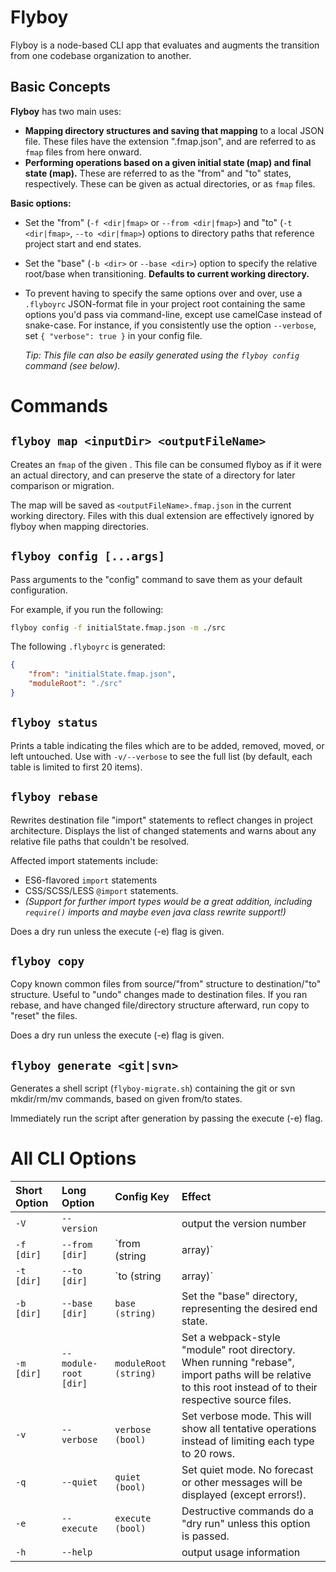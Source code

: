 # Flyboy


Flyboy is a node-based CLI app that evaluates and augments the transition from one codebase organization to another.

## Basic Concepts

**Flyboy** has two main uses:

- **Mapping directory structures and saving that mapping** to a local JSON file. These files have the extension ".fmap.json", and are referred to as `fmap` files from here onward.
- **Performing operations based on a given initial state (map) and final state (map).** These are referred to as the "from" and "to" states, respectively. These can be given as actual directories, or as `fmap` files.


**Basic options:**

- Set the "from" (`-f <dir|fmap>` or `--from <dir|fmap>`) and "to" (`-t <dir|fmap>`, `--to <dir|fmap>`) options to directory paths that reference project start and end states.

- Set the "base" (`-b <dir>` or `--base <dir>`) option to specify the relative root/base when transitioning. **Defaults to current working directory.**

- To prevent having to specify the same options over and over, use a `.flyboyrc` JSON-format file in your project root containing the same options you'd pass via command-line, except use camelCase instead of snake-case. For instance, if you consistently use the option `--verbose`, set `{ "verbose": true }` in your config file.

	*Tip: This file can also be easily generated using the `flyboy config` command (see below).*



# Commands

## `flyboy map <inputDir> <outputFileName>`
Creates an `fmap` of the given <inputDir>. This file can be consumed flyboy as if it were an actual directory, and can preserve the state of a directory for later comparison or migration.

The map will be saved as `<outputFileName>.fmap.json` in the current working directory. Files with this dual extension are effectively ignored by flyboy when mapping directories.

## `flyboy config [...args]`
Pass arguments to the "config" command to save them as your default configuration.

For example, if you run the following:

```bash
flyboy config -f initialState.fmap.json -m ./src
```

The following `.flyboyrc` is generated:

```json
{
	"from": "initialState.fmap.json",
	"moduleRoot": "./src"
}
```


## `flyboy status`

Prints a table indicating the files which are to be added, removed, moved, or left untouched. Use with `-v/--verbose` to see the full list (by default, each table is limited to first 20 items).


## `flyboy rebase`

Rewrites destination file "import" statements to reflect changes in project architecture. Displays the list of changed statements and warns about any relative file paths that couldn't be resolved.

Affected import statements include:

- ES6-flavored `import` statements
- CSS/SCSS/LESS `@import` statements.
- _(Support for further import types would be a great addition, including `require()` imports and maybe even java class rewrite support!)_

Does a dry run unless the execute (-e) flag is given.

## `flyboy copy`

Copy known common files from source/"from" structure to destination/"to" structure. Useful to "undo" changes made to destination files. If you ran rebase, and have changed file/directory structure afterward, run copy to "reset" the files. 

Does a dry run unless the execute (-e) flag is given.

## `flyboy generate <git|svn>`

Generates a shell script (`flyboy-migrate.sh`) containing the git or svn mkdir/rm/mv commands, based on given from/to states.

Immediately run the script after generation by passing the execute (-e) flag.


# All CLI Options

|Short Option|Long Option|Config Key|Effect|
|:---|:---|:---|:---|
|`-V`|`--version`| |output the version number|
|`-f [dir]`|`--from [dir]`|`from (string|array)`|Set the "from" directory, representing the starting state. Optionally provide multiple directories separated by commas.
|`-t [dir]`|`--to [dir]`|`to (string|array)`|Set the "to" directory, representing the desired end state. Optionally provide multiple directories separated by commas.|
|`-b [dir]`|`--base [dir]`|`base (string)`|Set the "base" directory, representing the desired end state.|
|`-m [dir]`|`--module-root [dir]`|`moduleRoot (string)`|Set a webpack-style "module" root directory. When running "rebase", import paths will be relative to this root instead of to their respective source files.|
|`-v`|`--verbose`|`verbose (bool)`|Set verbose mode. This will show all tentative operations instead of limiting each type to 20 rows.|
|`-q`|`--quiet`|`quiet (bool)`|Set quiet mode. No forecast or other messages will be displayed (except errors!).|
|`-e`|`--execute`|`execute (bool)`|Destructive commands do a "dry run" unless this option is passed.|
|`-h`|`--help`| |output usage information|
